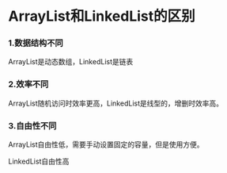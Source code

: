 # **ArrayList和LinkedList的区别**

### 1.数据结构不同

ArrayList是动态数组，LinkedList是链表

### 2.效率不同

ArrayList随机访问时效率更高，LinkedList是线型的，增删时效率高。

### 3.自由性不同

ArrayList自由性低，需要手动设置固定的容量，但是使用方便。

LinkedList自由性高

